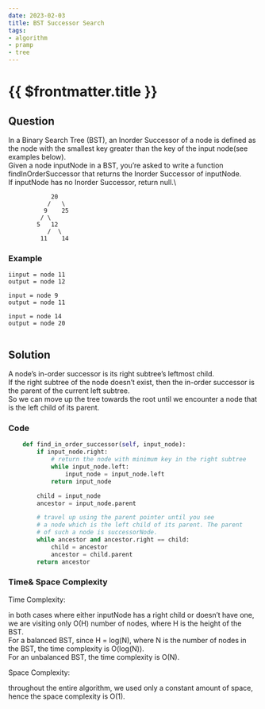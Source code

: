 ```yaml
---
date: 2023-02-03
title: BST Successor Search
tags:
- algorithm
- pramp 
- tree
---
```

# {{ $frontmatter.title }}

## Question

In a Binary Search Tree (BST), an Inorder Successor of a node is defined as the node with the smallest key greater than the key of the input node(see examples below). \
Given a node inputNode in a BST, you’re asked to write a function findInOrderSuccessor that returns the Inorder Successor of inputNode.\
If inputNode has no Inorder Successor, return null.\
```
            20
           /   \ 
          9    25
         / \
        5   12
           /  \
         11    14
```


### Example
```
iinput = node 11
output = node 12

input = node 9
output = node 11

input = node 14
output = node 20


```

## Solution 
A node’s in-order successor is its right subtree’s leftmost child.\
If the right subtree of the node doesn’t exist, then the in-order successor is the parent of the current left subtree.\
So we can move up the tree towards the root until we encounter a node that is the left child of its parent. 

### Code
```python
    def find_in_order_successor(self, input_node):
        if input_node.right:
            # return the node with minimum key in the right subtree
            while input_node.left:
                input_node = input_node.left
            return input_node

        child = input_node
        ancestor = input_node.parent

        # travel up using the parent pointer until you see
        # a node which is the left child of its parent. The parent
        # of such a node is successorNode.
        while ancestor and ancestor.right == child:
            child = ancestor
            ancestor = child.parent
        return ancestor


```

### Time& Space Complexity

Time Complexity: 

in both cases where either inputNode has a right child or doesn’t have one,
 we are visiting only O(H) number of nodes, where H is the height of the BST.\
  For a balanced BST, since H = log(N), where N is the number of nodes in the BST, the time complexity is O(log(N)).\
   For an unbalanced BST, the time complexity is O(N).

Space Complexity: 

throughout the entire algorithm, we used only a constant amount of space, hence the space complexity is O(1).






